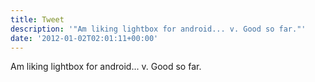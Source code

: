 ```yaml
---
title: Tweet
description: '"Am liking lightbox for android... v. Good so far."'
date: '2012-01-02T02:01:11+00:00'
---
```

Am liking lightbox for android... v. Good so far.

